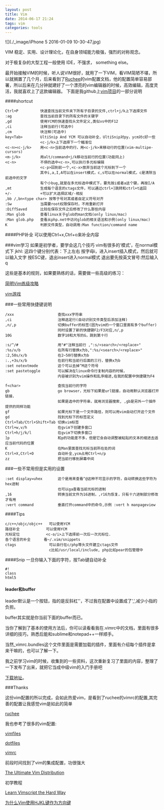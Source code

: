 ```yaml
---
layout: post
title: Vim
date: 2014-06-17 21:24
tags: vim
categories: tools
---
```


![](./_image/iPhone 5 2016-01-09 10-30-47.jpg)

VIM 稳定、实用、设计理论化，在自身领域能力极强，强烈的对称观念。

对于极复杂的大型工程一般使用 IDE，不强求， something else。


最开始接触VIM的时候，听人说VIM很好，就用了一下VIM，看VIM简陋不堪，所以就搁置了几个月，后来看到了[Ruchee](https://github.com/ruchee/vimrc)的vim配置文档，他的配置简单容易部署，所以后来在几分钟就建好了一个漂亮的vim编辑器的时候，高效编辑，高度灵活，我就喜欢上了这款编辑器。
下面是我github上[vim项目](https://github.com/yantze/vimrc)的一部分说明


####shortcut

    Ctrl+P          快速查找当前文件夹下所有子目录的文件,ctrl+j/k上下选择文件
    :ag             查找当前目录下的所有文件的关键字
    ,gd             使用YCM的快速查找头文件定义,类似vs中的F12
    ,ci             注释当前行(可选中)
    ,cm             块注释(可选中)
    key<Tab>        UltiSnip And YCM 可以自动补全，UltiSnip对py，ycm对c好一些
                    <c-j/k>上下选择下一个瞄准位
    <c-n><c-j/k>    用<c-n>当前选中的行，用<c-j/k>来移动行的位置(vim-multipe-cursors)
    <m-j/k>         用alt/command+j/k移动当前行的位置(功能同上)
    <c-n>           不停的选中<c-n>,可以执行多光标编辑
                    <c-p>回到前一个,<c-x>放弃当前这个光标到下一个
                    其中i,a,I,A可以在insert模式，c,s可以在normal模式，c是清除当前选中的文字
                    有个小bug,就是在多光标选中模式下，要先按i或者a这个键，再按I/A
    ,mt             生成每个语言的ctags文件，可以通过ctrl+]跳转和ctrl+t返回
    +/-             +可以扩大选择区域/-相反
    ,bb /,bn<type char> 按等于号对其或者自定义符号对齐
    :Sw             当需要root权限保存时，不用重新打开
    :DiffSaved      比较在保存文件之后修改了什么那些内容
    :Man glob       查看linux关于glob的man文档(only linux/mac)
    :Man glob.php   查看从php.net中访问glob的相关语法和示例(only linux/mac)
    K               判断文件类型，自动调用:Man function/command name


####PHP补全
可以使用Ctrl+x,Ctrl+o来补全内容



###vim学习
如果是初学者，要学会这几个技巧
vim有很多的‘模式’，在normal模式下
jkhl: 这四个键分别代表：下上左右
按字母i，进入insert插入模式，然后就可以输入文字
按ESC键，退出insert进入normal模式
退出要先按英文冒号:然后输入q

这些是基本的规则，如果要熟练的话，需要做一些高级的练习：

[简明Vim练级攻略](http://coolshell.cn/articles/5426.html)

[vim游戏](http://vim-adventures.com/)



###一些常用快捷键说明

    /xxx                    查找xxx字符串
    ,ci                     注释选定行(自动识别文件类型后添加注释)
    ,n/,p                   切换buffer的标签(因为vim的一个窗口里面有多个buffer)
                            同时设置了新的快捷键F2/F3对应,n/,p
    10G                     数字10和大写的G，跳到第十行

    :s/^/#                  用"#"注释当前行 ,":s/<search>/<replace>"
    :%s/x/b                 在所有行替换x为b,":%s/<search>/<replace>"
    :2,50s/x/b              在2~50行替换x为b
    :.,+3s/x/b              在前行和当前行后面的三行，替换x为b
    :set notextmode         这个可以去掉^M这个符号
    :set pastetoggle        可以解决在linux命令行复制内容的时候，
                            内容被识别为vim操作和乱序缩进,在我的配置中快捷键为F4

    f<char>                 查找当前行的字符
    gb                      go browser，光标下如果是url链接，自动用默认浏览器打开链接，
                            如果是选中的字符串，就用浏览器搜索, ,gb是另外一个插件提供的同样功能
    gf                      如果光标下是一个文件路径，则可以用vim自动打开这个文件
    gd                      找到光标下的标签定义
    Ctrl+Tab/Ctrl+Shift+Tab 切换vim标签
    Ctrl+w,v/h              在gvim下创建多窗口
    Ctrl+h/j/k/l            在gvim下切换多窗口
    ]p                      和p的功能差不多，但是它会自动调整被粘贴的文本的缩进去适应当前代码的位置
    K                       在Man里面查找光标当前所在处的词
    Ctrl+X,Ctrl+O           自动补全,ycm占用Ctrl+n/p
    zz                      把当前行移到屏幕中间


###一些不常用但是实用的设置

    :set display=uhex       这个是用来查看^@这种不可显示的字符，自动转换这些字符为hex进制
                            也可以ga查看当前光标的进制
    ,16                     转换当前文件为16进制，,r16为恢复，只有十六进制部分修改才有用
    :vert command           垂直打开command中的命令,示例 :vert h manpageview

####Tips

    c/c++/objc/objc++   可以使用YCM
    路径补全            可以使用YCM
    光标定位            <c-o/i>上下选择前一次后一次光标位.
    各个语言的补全      看~/.vim/snippets
    ctags               可以自行在c/php等头文件建立ctags文件
                        c比如/usr/local/include, php比如pear的包管理中

####Snip
一旦你输入下面的字符，按Tab键自动补全
```
#!
class
html5
```


#### leader和buffer
leader默认是一个按钮，指的是反斜杠'\'，不过我在配置中设置成了',',减少小指的负担。

buffer其实就是你当前下面的buffer而已。

当你了解到了基本的使用方法后，你可以读看看我在.vimrc中的文档，里面有很多详细的技巧，熟悉后能和sublime和notepad++一样顺手。

当然_vimrc.bundles这个文件里面是需要加载的插件，里面有介绍每个插件是拿来干嘛的，也可以了解一下。

我之前学习vim的时候，收集到的一些资料，这次重新复习了里面的内容，整理了一下发布了出来，就把它当成中级vim的入门手册吧

[下载地址](https://github.com/yantze/vimrc/blob/master/VIMdoc.md)。



###Thanks

这份vim配置的所以完成，会如此热爱vim，是看到了ruchee的vimrc的配置,其完善的配置让我感觉vim是如此的简单

[ruchee](https://github.com/ruchee/vimrc)


我也参考了很多的vim配置:

[vimfiles](https://github.com/coderhwz/vimfiles)

[dotfiles](https://github.com/luin/dotfiles)

[vimrc](https://github.com/rhyzx/vimrc)


前段时间找到了vim的集成配置，功很强大

[The Ultimate Vim Distribution](http://vim.spf13.com/)

初学教程

[Learn Vimscript the Hard Way](http://learnvimscriptthehardway.stevelosh.com/)

[为什么Vim使用HJKL键作为方向键](http://www.cnbeta.com/articles/185694.htm)
